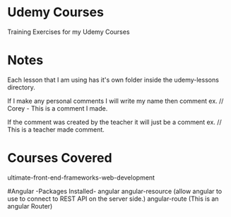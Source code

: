 # Udemy Courses
Training Exercises for my Udemy Courses

# Notes
Each lesson that I am using has it's own folder inside the udemy-lessons directory. 

If I make any personal comments I will write my name then comment ex. // Corey - This is a comment I made.

If the comment was created by the teacher it will just be a comment ex. // This is a teacher made comment.

# Courses Covered
ultimate-front-end-frameworks-web-development


#Angular
-Packages Installed-
angular
angular-resource (allow angular to use to connect to REST API on the server side.)
angular-route (This is an angular Router)